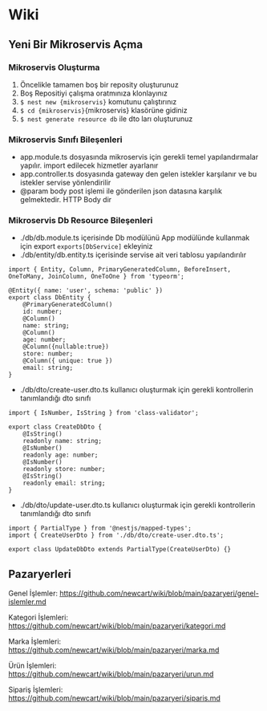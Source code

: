 # Wiki

## Yeni Bir Mikroservis Açma
### Mikroservis Oluşturma
1. Öncelikle tamamen boş bir reposity oluşturunuz
2. Boş Repositiyi çalışma oratmınıza klonlayınız
3. ```$ nest new {mikroservis}``` komutunu çalıştırınız
4. ```$ cd {mikroservis}```{mikroservis} klasörüne gidiniz
5. ```$ nest generate resource db``` ile dto ları oluşturunuz
### Mikroservis Sınıfı Bileşenleri
* app.module.ts dosyasında mikroservis için gerekli temel yapılandırmalar yapılır. import edilecek hizmetler ayarlanır
* app.controller.ts dosyasında gateway den gelen istekler karşılanır ve bu istekler servise yönlendirilir
* @param body post işlemi ile gönderilen json datasına karşılık gelmektedir. HTTP Body dir
### Mikroservis Db Resource Bileşenleri
* ./db/db.module.ts içerisinde Db modülünü App modülünde kullanmak için export ```exports[DbService]``` ekleyiniz 
* ./db/entity/db.entity.ts içerisinde servise ait veri tablosu yapılandırılır
```
import { Entity, Column, PrimaryGeneratedColumn, BeforeInsert, OneToMany, JoinColumn, OneToOne } from 'typeorm';

@Entity({ name: 'user', schema: 'public' })
export class DbEntity {
    @PrimaryGeneratedColumn()
    id: number;
    @Column()
    name: string;
    @Column()
    age: number;
    @Column({nullable:true})
    store: number;
    @Column({ unique: true })
    email: string;
}
```
* ./db/dto/create-user.dto.ts kullanıcı oluşturmak için gerekli kontrollerin tanımlandığı dto sınıfı
```
import { IsNumber, IsString } from 'class-validator';

export class CreateDbDto {
    @IsString()
    readonly name: string;
    @IsNumber()
    readonly age: number;
    @IsNumber()
    readonly store: number;
    @IsString()
    readonly email: string;
}
```
* ./db/dto/update-user.dto.ts kullanıcı oluşturmak için gerekli kontrollerin tanımlandığı dto sınıfı
```
import { PartialType } from '@nestjs/mapped-types';
import { CreateUserDto } from './db/dto/create-user.dto.ts';

export class UpdateDbDto extends PartialType(CreateUserDto) {}
```
## Pazaryerleri
Genel İşlemler: https://github.com/newcart/wiki/blob/main/pazaryeri/genel-islemler.md

Kategori İşlemleri: https://github.com/newcart/wiki/blob/main/pazaryeri/kategori.md

Marka İşlemleri: https://github.com/newcart/wiki/blob/main/pazaryeri/marka.md

Ürün İşlemleri: https://github.com/newcart/wiki/blob/main/pazaryeri/urun.md

Sipariş İşlemleri: https://github.com/newcart/wiki/blob/main/pazaryeri/siparis.md
